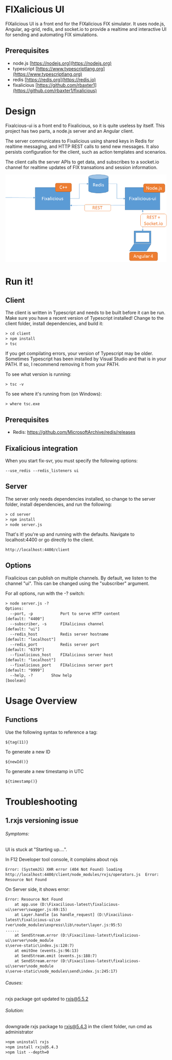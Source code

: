 FIXalicious UI
==============

FIXalicious UI is a front end for the FIXalicious FIX simulator.
It uses node.js, Angular, ag-grid, redis, and socket.io to provide a realtime and interactive UI for sending and automating FIX simulations.

## Prerequisites
- node.js [https://nodejs.org](https://nodejs.org)
- typescript [https://www.typescriptlang.org](https://www.typescriptlang.org)
- redis [https://redis.org](https://redis.io)
- fixalicious [https://github.com/rbaxter1](https://github.com/rbaxter1/fixalicious)


# Design
Fixalcious-ui is a front end to Fixalicious, so it is quite useless by itself. This project has two parts, a node.js server and an Angular client.

The server communicates to Fixalicious using shared keys in Redis for realtime messaging, and HTTP REST calls to send new messages. It also persists configuration for the client, such as action templates and scenarios.

The client calls the server APIs to get data, and subscribes to a socket.io channel for realtime updates of FIX transations and session information.

![System](./sys_overview.png)

# Run it!

## Client

The client is written in Typescript and needs to be built before it can be run. Make sure you have a recent version of Typescript installed!
Change to the client folder, install dependencies, and build it:
```
> cd client
> npm install
> tsc
```
If you get compilating errors, your version of Typescript may be older. Sometimes Typescript has been installed by Visual Studio and that is in your PATH. If so, I recommend removing it from your PATH.

To see what version is running: 
```
> tsc -v
```

To see where it's running from (on Windows):
```
> where tsc.exe
```

## Prerequisites

* Redis: https://github.com/MicrosoftArchive/redis/releases


## Fixalicious integration

When you start fix-svr, you must specify the following options:
```
--use_redis --redis_listeners ui
```

## Server

The server only needs dependencies installed, so change to the server folder, install dependencies, and run the following:
```
> cd server
> npm install
> node server.js
```

That's it! you're up and running with the defaults. Navigate to localhost:4400 or go directly to the client.
```
http://localhost:4400/client
```

## Options

Fixalicious can publish on multiple channels. By default, we listen to the channel "ui". This can be changed using the "subscriber" argument. 

For all options, run with the -? switch:

```
> node server.js -?
Options:
  --port, -p        	Port to serve HTTP content                 [default: "4400"]
  --subscriber, -s  	FIXalicious channel                          [default: "ui"]
  --redis_host      	Redis server hostname                 [default: "localhost"]
  --redis_port      	Redis server port                          [default: "6379"]
  --fixalicious_host  	FIXalicious server host                          [default: "localhost"]
  --fixalicious_port    FIXalicious server port                          [default: "9999"]
  --help, -?        Show help                                          [boolean]

```


# Usage Overview

## Functions

Use the following syntax to reference a tag:

```
${tag(11)}
```

To generate a new ID
```
${newId()}
```

To generate a new timestamp in UTC
```
${timestamp()}
```

# Troubleshooting

## 1.rxjs versioning issue

###### Symptoms: 

UI is stuck at "Starting up....". 

In F12 Developer tool console, it complains about rxjs  

```
Error: (SystemJS) XHR error (404 Not Found) loading http://localhost:4400/client/node_modules/rxjs/operators.js  Error: Resource Not Found
```

On Server side, it shows error:
```
Error: Resource Not Found
    at app.use (D:\Fixacilious-latest\fixalicious-ui\server\swagger.js:69:15)
    at Layer.handle [as handle_request] (D:\Fixacilious-latest\fixalicious-ui\se
rver\node_modules\express\lib\router\layer.js:95:5)
......
    at SendStream.error (D:\Fixacilious-latest\fixalicious-ui\server\node_module
s\serve-static\index.js:120:7)
    at emitOne (events.js:96:13)
    at SendStream.emit (events.js:188:7)
    at SendStream.error (D:\Fixacilious-latest\fixalicious-ui\server\node_module
s\serve-static\node_modules\send\index.js:245:17)
```

###### Causes: 

rxjs package got updated to rxjs@5.5.2 

###### Solution: 

downgrade rxjs package to rxjs@5.4.3
in the client folder, run cmd as administrator
```
>npm uninstall rxjs
>npm install rxjs@5.4.3
>npm list --depth=0
```
  

    
